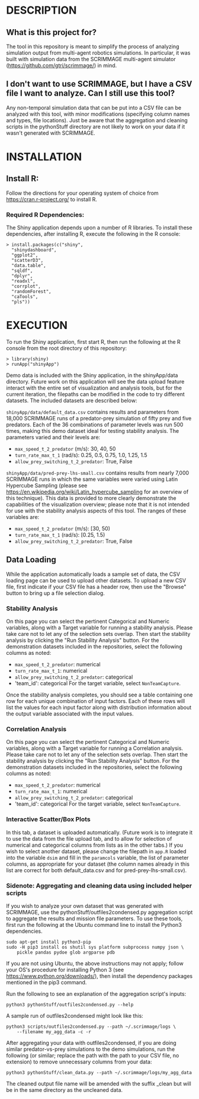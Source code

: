 # DESCRIPTION

## What is this project for?
The tool in this repository is meant to simplify the process of analyzing 
simulation output from multi-agent robotics simulations.
In particular, it was built with simulation data from the SCRIMMAGE multi-agent 
simulator (https://github.com/gtri/scrimmage/) in mind.

## I don't want to use SCRIMMAGE, but I have a CSV file I want to analyze. Can I still use this tool?
Any non-temporal simulation data that can be put into a CSV file can be
analyzed with this tool, with minor modifications (specifying column names
and types, file locations).
Just be aware that the aggregation and cleaning scripts in the pythonStuff
directory are not likely to work on your data if it wasn't generated with
SCRIMMAGE.


# INSTALLATION

## Install R:
Follow the directions for your operating system of choice from
https://cran.r-project.org/ to install R.

### Required R Dependencies:
The Shiny application depends upon a number of R libraries. 
To install these dependencies, after installing R, execute the following in the
R console:

    > install.packages(c("shiny",
      "shinydashboard",
      "ggplot2",
      "scatterD3",
      "data.table",
      "sqldf",
      "dplyr",
      "readxl",
      "corrplot",
      "randomForest",
      "caTools",
      "pls"))


# EXECUTION

To run the Shiny application, first start R, then run the following at the R
console from the root directory of this repository:

    > library(shiny)
    > runApp("shinyApp")

Demo data is included with the Shiny application, in the shinyApp/data
directory.
Future work on this application will see the data upload feature interact
with the entire set of visualization and analysis tools, but for the current
iteration, the filepaths can be modified in the code to try different datasets.
The included datasets are described below:


`shinyApp/data/default_data.csv` contains results and parameters from 18,000
SCRIMMAGE runs of a predator-prey simulation of fifty prey and five predators.
Each of the 36 combinations of parameter levels was run 500 times, making
this demo dataset ideal for testing stability analysis.
The parameters varied and their levels are:
* `max_speed_t_2_predator` (m/s): 30, 40, 50
* `turn_rate_max_t_1` (rad/s): 0.25, 0.5, 0.75, 1.0, 1.25, 1.5
* `allow_prey_switching_t_2_predator`: True, False


`shinyApp/data/pred-prey-lhs-small.csv` contains results from nearly 7,000
SCRIMMAGE runs in which the same variables were varied using Latin
Hypercube Sampling
(please see https://en.wikipedia.org/wiki/Latin_hypercube_sampling for an
overview of this technique).
This data is provided to more clearly demonstrate the capabilities of the 
visualization overview; please note that it is not intended for use with the 
stability analysis aspects of this tool.
The ranges of these variables are:
* `max_speed_t_2_predator` (m/s): [30, 50)
* `turn_rate_max_t_1` (rad/s): [0.25, 1.5)
* `allow_prey_switching_t_2_predator`: True, False



## Data Loading
While the application automatically loads a sample set of data, the CSV loading 
page can be used to upload other datasets.
To upload a new CSV file, first indicate if your CSV file has a header row, 
then use the "Browse" button to bring up a file selection dialog.

### Stability Analysis
On this page you can select the pertinent Categorical and Numeric variables, 
along with a Target variable for running a stability analysis. Please take care 
not to let any of the selection sets overlap.
Then start the stability analysis by clicking the "Run Stability Analysis" 
button.
For the demonstration datasets included in the repositories, select the 
following columns as noted:
* `max_speed_t_2_predator`: numerical
* `turn_rate_max_t_1`: numerical
* `allow_prey_switching_t_2_predator`: categorical
* 'team_id': categorical
For the target variable, select `NonTeamCapture`.

Once the stability analysis completes, you should see a table containing one 
row for each unique combination of input factors. Each of these rows will list 
the values for each input factor along with distribution information about the 
output variable associated with the input values.

### Correlation Analysis
On this page you can select the pertinent Categorical and Numeric variables, 
along with a Target variable for running a Correlation analysis. Please take 
care not to let any of the selection sets overlap.
Then start the stability analysis by clicking the "Run Stability Analysis" 
button.
For the demonstration datasets included in the repositories, select the 
following columns as noted:
* `max_speed_t_2_predator`: numerical
* `turn_rate_max_t_1`: numerical
* `allow_prey_switching_t_2_predator`: categorical
* 'team_id': categorical
For the target variable, select `NonTeamCapture`.


### Interactive Scatter/Box Plots
In this tab, a dataset is uploaded automatically. (Future work is to integrate 
it to use the data from the file upload tab, and to allow for selection of
numerical and categorical columns from lists as in the other tabs.)
If you wish to select another dataset, please change the filepath in `app.R` 
loaded into the variable `dsim` and fill in the `paramcols` variable, the list
of parameter columns, as appropriate for your dataset (the column names
already in this list are correct for both default_data.csv and
for pred-prey-lhs-small.csv).



### Sidenote: Aggregating and cleaning data using included helper scripts

If you wish to analyze your own dataset that was generated with SCRIMMAGE,
use the pythonStuff/outfiles2condensed.py aggregation script to aggregate the
results and mission file parameters.
To use these tools, first run the following at the Ubuntu command line to
install the Python3 dependencies.

    sudo apt-get install python3-pip
    sudo -H pip3 install os shutil sys platform subprocess numpy json \
        pickle pandas pydoe glob argparse pdb

If you are not using Ubuntu, the above instructions may not apply; follow
your OS's procedure for installing Python 3
(see https://www.python.org/downloads/), then install the dependency
packages mentioned in the pip3 command.


Run the following to see an explanation of the aggregation script's inputs:

    python3 pythonStuff/outfiles2condensed.py --help

A sample run of outfiles2condensed might look like this:

    python3 scripts/outfiles2condensed.py --path ~/.scrimmage/logs \
        --filename my_agg_data -c -r

After aggregating your data with outfiles2condensed, if you are doing similar
predator-vs-prey simulations to the demo simulations, run the following
(or similar; replace the path with the path to your CSV file, no extension) to
remove unnecessary columns from your data:
    
    python3 pythonStuff/clean_data.py --path ~/.scrimmage/logs/my_agg_data

The cleaned output file name will be amended with the suffix _clean but will be 
in the same directory as the uncleaned data.



